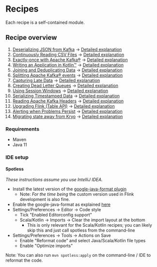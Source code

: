 # Recipes

Each recipe is a self-contained module.

## Recipe overview

1. [Deserializing JSON from Kafka](kafka-json-to-pojo) -> [Detailed explanation](https://docs.immerok.cloud/docs/cookbook/deserializing-json-from-kafka-to-apache-flink-pojo/)
2. [Continuously Reading CSV Files](continuous-file-reading) -> [Detailed explanation](https://docs.immerok.cloud/docs/cookbook/continuously-reading-csv-files-with-apache-flink/)
3. [Exactly-once with Apache Kafka®](kafka-exactly-once) -> [Detailed explanation](https://docs.immerok.cloud/docs/cookbook/exactly-once-with-apache-kafka-and-apache-flink/)
4. [Writing an Application in Kotlin™](kotlin) -> [Detailed explanation](https://docs.immerok.cloud/docs/cookbook/writing-application-in-kotlin/)
5. [Joining and Deduplicating Data](table-deduplicated-join) -> [Detailed explanation](https://docs.immerok.cloud/docs/cookbook/joining-and-deduplicating-data/)
6. [Splitting Apache Kafka® events](split-stream) -> [Detailed explanation](https://docs.immerok.cloud/docs/cookbook/splitting-apache-kafka-events-to-different-outputs-with-apache-flink/)
7. [Capturing Late Data](late-data-to-sink) -> [Detailed explanation](https://docs.immerok.cloud/docs/cookbook/capturing-late-data-and-send-to-separate-sink-with-apache-flink/)
8. [Creating Dead Letter Queues](kafka-dead-letter) -> [Detailed explanation](https://docs.immerok.cloud/docs/cookbook/creating-dead-letter-queues-from-and-to-apache-kafka-with-apache-flink/)
9. [Using Session Windows](session-window) -> [Detailed explanation](https://docs.immerok.cloud/docs/cookbook/using-session-windows/)
10. [Serializing Timestamped Data](latest-transaction) -> [Detailed explanation](https://docs.immerok.cloud/docs/cookbook/serializing-timestamped-data/)
11. [Reading Apache Kafka Headers](kafka-headers) -> [Detailed explanation](https://docs.immerok.cloud/docs/cookbook/reading-apache-kafka-headers-with-apache-flink/)
12. [Upgrading Flink (Table API)](compiled-plan) -> [Detailed explanation](https://docs.immerok.cloud/docs/cookbook/compiled-plan/)
13. [Alerting when Problems Persist](pattern-matching-cep) -> [Detailed explanation](https://docs.immerok.cloud/docs/cookbook/pattern-matching-with-cep/)
14. [Migrating state away from Kryo](kryo-migration) -> [Detailed explanation](https://docs.immerok.cloud/docs/cookbook/migrating-state-away-from-kryo/)

### Requirements

* Maven
* Java 11

### IDE setup

#### Spotless

_These instructions assume you use IntelliJ IDEA._

* Install the latest version of the [google-java-format plugin](https://plugins.jetbrains.com/plugin/8527-google-java-format)
    * Note: _For the time being_ the custom version used in Flink development is also fine.
* Enable the google-java-format as explained [here](https://github.com/google/google-java-format#intellij-android-studio-and-other-jetbrains-ides)
* Settings/Preferences -> Editor -> Code style
    * Tick "Enabled Editorconfig support"
    * Scala/Kotlin -> Imports -> Clear the import layout at the bottom
        * This is only relevant for the Scala/Kotlin recipes; you can likely skip this and just call spotless from the command-line
* Settings/Preferences -> Tools -> Actions on Save
  * Enable "Reformat code" and select Java/Scala/Kotlin file types
  * Enable "Optimize imports"

Note: You can also run `mvn spotless:apply` on the command-line / IDE to reformat the code.
